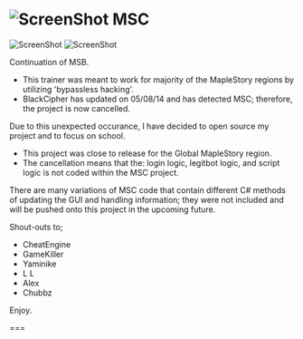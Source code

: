 ![ScreenShot](https://hostr.co/file/JKwUD2wp7YFM/Icon-F.png) MSC
===
![ScreenShot](https://hostr.co/file/nZxpEoXBVW10/pic.png) ![ScreenShot](https://hostr.co/file/Vr9v0njhVlJZ/map-pic.png)

Continuation of MSB.

- This trainer was meant to work for majority of the MapleStory regions by utilizing 'bypassless hacking'.
- BlackCipher has updated on 05/08/14 and has detected MSC; therefore, the project is now cancelled.

Due to this unexpected occurance, I have decided to open source my project and to focus on school.

- This project was close to release for the Global MapleStory region.
- The cancellation means that the: login logic, legitbot logic, and script logic is not coded within the MSC project.

There are many variations of MSC code that contain different C# methods of updating the GUI and handling information; they were not included and will be pushed onto this project in the upcoming future.

Shout-outs to;

- CheatEngine 
- GameKiller
- Yaminike
- L L
- Alex
- Chubbz

Enjoy.

===

